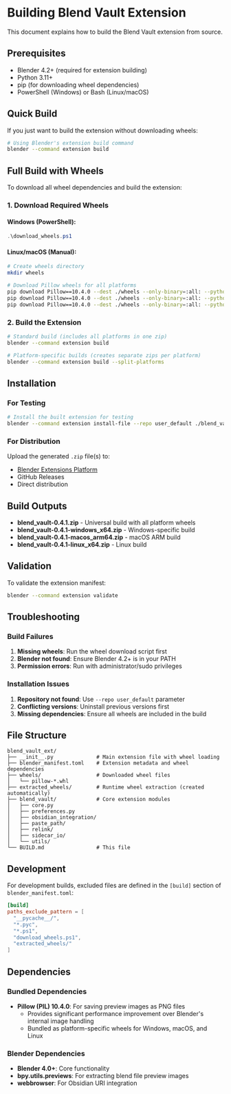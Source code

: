# Building Blend Vault Extension

This document explains how to build the Blend Vault extension from source.

## Prerequisites

- Blender 4.2+ (required for extension building)
- Python 3.11+ 
- pip (for downloading wheel dependencies)
- PowerShell (Windows) or Bash (Linux/macOS)

## Quick Build

If you just want to build the extension without downloading wheels:

```bash
# Using Blender's extension build command
blender --command extension build
```

## Full Build with Wheels

To download all wheel dependencies and build the extension:

### 1. Download Required Wheels

#### Windows (PowerShell):
```powershell
.\download_wheels.ps1
```

#### Linux/macOS (Manual):
```bash
# Create wheels directory
mkdir wheels

# Download Pillow wheels for all platforms
pip download Pillow==10.4.0 --dest ./wheels --only-binary=:all: --python-version=3.11 --platform=win_amd64
pip download Pillow==10.4.0 --dest ./wheels --only-binary=:all: --python-version=3.11 --platform=macosx_11_0_arm64
pip download Pillow==10.4.0 --dest ./wheels --only-binary=:all: --python-version=3.11 --platform=manylinux_2_28_x86_64
```

### 2. Build the Extension

```bash
# Standard build (includes all platforms in one zip)
blender --command extension build

# Platform-specific builds (creates separate zips per platform)
blender --command extension build --split-platforms
```

## Installation

### For Testing

```bash
# Install the built extension for testing
blender --command extension install-file --repo user_default ./blend_vault-0.4.1.zip
```

### For Distribution

Upload the generated `.zip` file(s) to:
- [Blender Extensions Platform](https://extensions.blender.org/)
- GitHub Releases
- Direct distribution

## Build Outputs

- **blend_vault-0.4.1.zip** - Universal build with all platform wheels
- **blend_vault-0.4.1-windows_x64.zip** - Windows-specific build
- **blend_vault-0.4.1-macos_arm64.zip** - macOS ARM build  
- **blend_vault-0.4.1-linux_x64.zip** - Linux build

## Validation

To validate the extension manifest:

```bash
blender --command extension validate
```

## Troubleshooting

### Build Failures

1. **Missing wheels**: Run the wheel download script first
2. **Blender not found**: Ensure Blender 4.2+ is in your PATH
3. **Permission errors**: Run with administrator/sudo privileges

### Installation Issues

1. **Repository not found**: Use `--repo user_default` parameter
2. **Conflicting versions**: Uninstall previous versions first
3. **Missing dependencies**: Ensure all wheels are included in the build

## File Structure

```
blend_vault_ext/
├── __init__.py              # Main extension file with wheel loading
├── blender_manifest.toml    # Extension metadata and wheel dependencies
├── wheels/                  # Downloaded wheel files
│   └── pillow-*.whl
├── extracted_wheels/        # Runtime wheel extraction (created automatically)
├── blend_vault/             # Core extension modules
│   ├── core.py
│   ├── preferences.py
│   ├── obsidian_integration/
│   ├── paste_path/
│   ├── relink/
│   ├── sidecar_io/
│   └── utils/
└── BUILD.md                 # This file
```

## Development

For development builds, excluded files are defined in the `[build]` section of `blender_manifest.toml`:

```toml
[build]
paths_exclude_pattern = [
  "__pycache__/",
  "*.pyc",
  "*.ps1",
  "download_wheels.ps1",
  "extracted_wheels/"
]
```

## Dependencies

### Bundled Dependencies

- **Pillow (PIL) 10.4.0**: For saving preview images as PNG files
  - Provides significant performance improvement over Blender's internal image handling
  - Bundled as platform-specific wheels for Windows, macOS, and Linux

### Blender Dependencies

- **Blender 4.0+**: Core functionality
- **bpy.utils.previews**: For extracting blend file preview images
- **webbrowser**: For Obsidian URI integration
